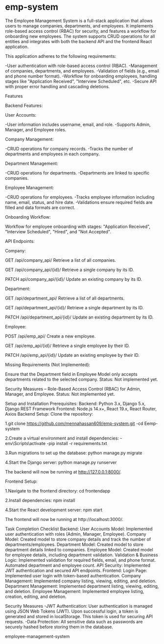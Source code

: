 # emp-system

The Employee Management System is a full-stack application that allows users to manage companies, departments, and employees. It implements role-based access control (RBAC) for security, and features a workflow for onboarding new employees. The system supports CRUD operations for all entities and integrates with both the backend API and the frontend React application.

This application adheres to the following requirements:

-User authentication with role-based access control (RBAC). -Management of companies, departments, and employees. -Validation of fields (e.g., email and phone number format). -Workflow for onboarding employees, handling stages like "Application Received", "Interview Scheduled", etc. -Secure API with proper error handling and cascading deletions.

Features

Backend Features:

User Accounts:

-User information includes username, email, and role. -Supports Admin, Manager, and Employee roles.

Company Management:

-CRUD operations for company records. -Tracks the number of departments and employees in each company.

Department Management:

-CRUD operations for departments. -Departments are linked to specific companies.

Employee Management:

-CRUD operations for employees. -Tracks employee information including name, email, status, and hire date. -Validations ensure required fields are filled and data formats are correct.

Onboarding Workflow:

Workflow for employee onboarding with stages: "Application Received", "Interview Scheduled", "Hired", and "Not Accepted".

API Endpoints:

Company:

GET /api/company_api/ Retrieve a list of all companies.

GET /api/company_api/{id}/ Retrieve a single company by its ID.

PATCH api/company_api/{id}/ Update an existing company by its ID.

Department:

GET /api/department_api/ Retrieve a list of all departments.

GET /api/department_api/{id}/ Retrieve a single department by its ID.

PATCH /api/department_api/{id}/ Update an existing department by its ID.

Employee:

POST /api/emp_api/ Create a new employee.

GET /api/emp_api/{id}/ Retrieve a single employee by their ID.

PATCH /api/emp_api/{id}/ Update an existing employee by their ID.

Missing Requirements (Not Implemented):

Ensure that the Department field in Employee Model only accepts departments related to the selected company. Status: Not implemented yet.

Security Measures – Role-Based Access Control (RBAC) for Admin, Manager, and Employee. Status: Not implemented yet.

Setup and Installation Prerequisites: Backend: Python 3.x, Django 5.x, Django REST Framework Frontend: Node.js 14.x+, React 19.x, React Router, Axios Backend Setup: Clone the repository:

1.git clone https://github.com/mennahassan609/emp-system.git 
-cd Eemp-system

2.Create a virtual environment and install dependencies: 
-env\Scripts\activate 
-pip install -r requirements.txt

3.Run migrations to set up the database: python manage.py migrate

4.Start the Django server: python manage.py runserver

The backend will now be running at http://127.0.0.1:8000/.

Frontend Setup:

1.Navigate to the frontend directory: cd frontendapp

2.Install dependencies: npm install

4.Start the React development server: npm start

The frontend will now be running at http://localhost:3000/.

Task Completion Checklist Backend: User Accounts Model: Implemented user authentication with roles (Admin, Manager, Employee). Company Model: Created model to store company details and track the number of departments/employees. Department Model: Created model to store department details linked to companies. Employee Model: Created model for employee details, including department validation. Validation & Business Logic: Implemented validation for required fields, email, and phone format. Automated department and employee count. API Security: Implemented JWT authentication and secured API endpoints. Frontend: Login Page: Implemented user login with token-based authentication. Company Management: Implemented company listing, viewing, editing, and deletion. Department Management: Implemented department listing, viewing, editing, and deletion. Employee Management: Implemented employee listing, creation, editing, and deletion.

Security Measures -JWT Authentication: User authentication is managed using JSON Web Tokens (JWT). Upon successful login, a token is generated and stored in localStorage. This token is used for securing API requests. -Data Protection: All sensitive data such as passwords are securely hashed before storing them in the database.

employee-management-system
